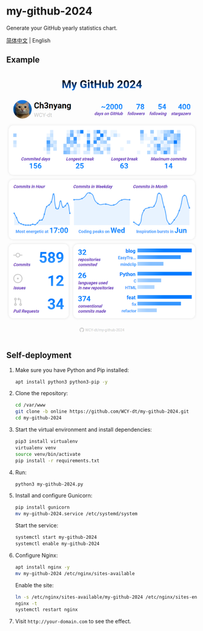 # my-github-2024

Generate your GitHub yearly statistics chart.

[简体中文](README_zh-CN.md) | English

## Example

![example](example.png)

## Self-deployment

1. Make sure you have Python and Pip installed:

    ```bash
    apt install python3 python3-pip -y
    ```

2. Clone the repository:

    ```bash
    cd /var/www
    git clone -b online https://github.com/WCY-dt/my-github-2024.git
    cd my-github-2024
    ```

3. Start the virtual environment and install dependencies:

    ```bash
    pip3 install virtualenv
    virtualenv venv
    source venv/bin/activate
    pip install -r requirements.txt
    ```

4. Run:

    ```bash
    python3 my-github-2024.py
    ```

5. Install and configure Gunicorn:

    ```bash
    pip install gunicorn
    mv my-github-2024.service /etc/systemd/system
    ```

    Start the service:

    ```bash
    systemctl start my-github-2024
    systemctl enable my-github-2024
    ```

6. Configure Nginx:

    ```bash
    apt install nginx -y
    mv my-github-2024 /etc/nginx/sites-available
    ```

    Enable the site:

    ```bash
    ln -s /etc/nginx/sites-available/my-github-2024 /etc/nginx/sites-enabled
    nginx -t
    systemctl restart nginx
    ```

7. Visit `http://your-domain.com` to see the effect.
